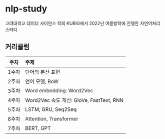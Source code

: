 # nlp-study
고려대학교 데이터 사이언스 학회 KUBIG에서 2022년 여름방학에 진행한 자연어처리 스터디

## 커리큘럼
|주차|주제|
|:---:|:---|
|1주차|단어의 분산 표현|
|2주차|언어 모델, BoW|
|3주차|Word embedding: Word2Vec|
|4주차|Word2Vec 속도 개선: GloVe, FastText, RNN|
|5주차|LSTM, GRU, Seq2Seq|
|6주차|Attention, Transformer|
|7주차|BERT, GPT|

